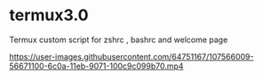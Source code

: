 # termux3.0

Termux custom script for zshrc , bashrc and welcome page 




https://user-images.githubusercontent.com/64751167/107566009-56671100-6c0a-11eb-9071-100c9c099b70.mp4

